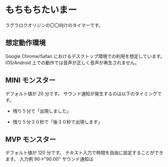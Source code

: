 # もちもちたいまー

ラグラロクオリジンの〇〇向けのタイマーです。

## 想定動作環境

Google Chrome/Safari におけるデスクトップ環境での利用を想定しています。iOS/Android 上での動作では音声が正しく音声が再生されません。

## MINI モンスター

デフォルト値が 20 分です。
サウンド通知が発生するのは以下のタイミングです。

- 残り５分で「出現しました」

- 残り５分３０秒で「後３０秒で出現します」

## MVP モンスター

デフォルト値が 120 分です。
テキスト入力で時間を自由に設定することができます。
入力例 90→"90:00"
サウンド通知は
